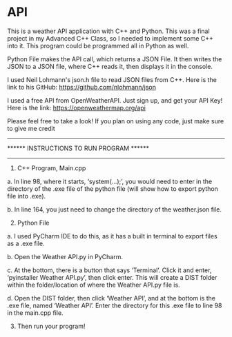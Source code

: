 # API
This is a weather API application with C++ and Python. This was a final project in my Advanced C++ Class, so I needed to implement some C++ into it. This program could be programmed all in Python as well.

Python File makes the API call, which returns a JSON File. It then writes the JSON to a JSON file, where C++ reads it, then displays it in the console.

I used Neil Lohmann's json.h file to read JSON files from C++. Here is the link to his GitHub: https://github.com/nlohmann/json

I used a free API from OpenWeatherAPI. Just sign up, and get your API Key! Here is the link: https://openweathermap.org/api

Please feel free to take a look! If you plan on using any code, just make sure to give me credit

*****************************************
****** INSTRUCTIONS TO RUN PROGRAM ******
*****************************************
1.	C++ Program, Main.cpp

a.	In line 98, where it starts, ‘system(…);’, you would need to enter in the directory of the .exe file of the python file (will show how to export python file into .exe).
  
b.	In line 164, you just need to change the directory of the weather.json file.
  
2.	Python File

  a.	I used PyCharm IDE to do this, as it has a built in terminal to export files as a .exe file.
  
  b.	Open the Weather API.py in PyCharm.
    
  c.	At the bottom, there is a button that says ‘Terminal’. Click it and enter, ‘pyinstaller Weather API.py’, then click enter. This will create a DIST folder within the folder/location of where the Weather API.py file is.
    
  d.	Open the DIST folder, then click ‘Weather API’, and at the bottom is the .exe file, named ‘Weather API’. Enter the directory for this .exe file to line 98 in the main.cpp file.
    
3.	Then run your program!
